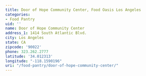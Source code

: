```yaml
---
title: Door of Hope Community Center, Food Oasis Los Angeles
categories:
- Food Pantry
uid: ''
name: Door of Hope Community Center
address_1: 1414 South Atlantic Blvd.
city: Los Angeles
state: CA
zipcode: '90022'
phone: 323.262.2777
latitude: '34.012313'
longitude: "-118.1590196"
uri: "/food-pantry/door-of-hope-community-center/"
---
```


